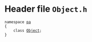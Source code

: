 # Header file `Object.h`<a id="Object.h"></a>

<pre><code class="language-cpp">namespace <a href='doc_Rect.md#Rect.h'>pa</a>
{
    class <a href='doc_Object.md#Object.h'>Object</a>;
}</code></pre>
